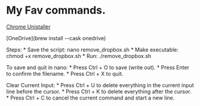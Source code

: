 # My Fav commands.


[Chrome Unistaller](https://github.com/wendyliga/mac_chrome_uninstaller)

[OneDrive](brew install --cask onedrive)

Steps:
    * Save the script: nano remove_dropbox.sh
    * Make executable: chmod +x remove_dropbox.sh
    * Run: ./remove_dropbox.sh

To save and quit in nano:
    * Press Ctrl + O to save (write out).
    * Press Enter to confirm the filename.
    * Press Ctrl + X to quit.

Clear Current Input:
    * Press Ctrl + U to delete everything in the current input line before the cursor.
    * Press Ctrl + K to delete everything after the cursor.
    * Press Ctrl + C to cancel the current command and start a new line.

